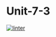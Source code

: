 # Unit-7-3
[![linter](https://github.com/<JacobGD1>/<Unit-7-3>/workflows/linter/badge.svg)](https://github.com/marketplace/actions/super-linter)
